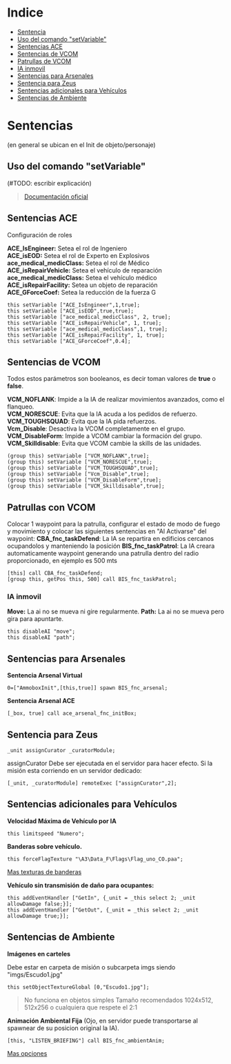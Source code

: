 # Indice

- [Sentencia](#sentencias)
- [Uso del comando "setVariable"](##uso-del-comando-"setVariable")
- [Sentencias ACE](##-Sentencias-ACE)
- [Sentencias de VCOM](##-Sentencias-de-VCOM)
- [Patrullas de VCOM](##-Patrullas-con-VCOM)
- [IA inmovil](##IA-inmovil)
- [Sentencias para Arsenales](##Sentencias-para-Arsenales)
- [Sentencia para Zeus](##Sentencia-para-Zeus)
- [Sentencias adicionales para Vehículos](##Sentencias-adicionales-para-Vehículos)
- [Sentencias de Ambiente](##Sentencias-de-Ambiente)

# Sentencias
(en general se ubican en el Init de objeto/personaje)

## Uso del comando "setVariable"
(#TODO: escribir explicación)
> [Documentación oficial](https://community.bistudio.com/wiki/setVariable)

## Sentencias ACE
Configuración de roles

**ACE_IsEngineer:** Setea el rol de Ingeniero   
**ACE_isEOD:** Setea el rol de Experto en Explosivos    
**ace_medical_medicClass:** Setea el rol de  Médico  
**ACE_isRepairVehicle:** Setea el vehículo de reparación   
**ace_medical_medicClass:** Setea el vehículo médico  
**ACE_isRepairFacility:** Setea un objeto de reparación   
**ACE_GForceCoef:** Setea la reducción de la fuerza G  

	this setVariable ["ACE_IsEngineer",1,true];
	this setVariable ["ACE_isEOD",true,true];
	this setVariable ["ace_medical_medicClass", 2, true];
	this setVariable ["ACE_isRepairVehicle", 1, true];
	this setVariable ["ace_medical_medicClass",1, true];
	this setVariable ["ACE_isRepairFacility", 1, true];
	this setVariable ["ACE_GForceCoef",0.4]; 

## Sentencias de VCOM
Todos estos parámetros son booleanos, es decir toman valores de **true** o **false**.
	
  **VCM_NOFLANK**: Impide a la IA de realizar movimientos avanzados, como el flanqueo.  
  **VCM_NORESCUE**: Evita que la IA acuda a los pedidos de refuerzo.  
  **VCM_TOUGHSQUAD**: Evita que la IA pida refuerzos.  
  **Vcm_Disable**: Desactiva la VCOM completamente en el grupo.  
  **VCM_DisableForm**: Impide a VCOM cambiar la formación del grupo.  
  **VCM_Skilldisable**: Evita que VCOM cambie la skills de las unidades.   
	
	(group this) setVariable ["VCM_NOFLANK",true];
	(group this) setVariable ["VCM_NORESCUE",true];
	(group this) setVariable ["VCM_TOUGHSQUAD",true];
	(group this) setVariable ["Vcm_Disable",true];
	(group this) setVariable ["VCM_DisableForm",true];
	(group this) setVariable ["VCM_Skilldisable",true];
	
## Patrullas con VCOM
Colocar 1 waypoint para la patrulla, configurar el estado de modo de fuego y movimiento y colocar las siguientes sentencias en "Al Activarse" del waypoint:
  **CBA_fnc_taskDefend**: La IA se repartira en edificios cercanos ocupandolos y manteniendo la posición
  **BIS_fnc_taskPatrol**: La IA creara automaticamente waypoint generando una patrulla dentro del radio proporcionado, en ejemplo es 500 mts
  
	[this] call CBA_fnc_taskDefend;
 	[group this, getPos this, 500] call BIS_fnc_taskPatrol;

### IA inmovil

**Move:** La ai no se mueva ni gire regularmente.
**Path:** La ai no se mueva pero gira para apuntarte.

	this disableAI "move";
	this disableAI "path";

## Sentencias para Arsenales

 **Sentencia Arsenal Virtual**

	0=["AmmoboxInit",[this,true]] spawn BIS_fnc_arsenal;

**Sentencia Arsenal ACE**

	[_box, true] call ace_arsenal_fnc_initBox;

## Sentencia para Zeus

	_unit assignCurator _curatorModule;

assignCurator Debe ser ejecutada en el servidor para hacer efecto. 
Si la misión esta corriendo en un servidor dedicado:

	[_unit, _curatorModule] remoteExec ["assignCurator",2];

## Sentencias adicionales para Vehículos

**Velocidad Máxima de Vehículo por IA**

	this limitspeed "Numero";


**Banderas sobre vehículo.**

	this forceFlagTexture "\A3\Data_F\Flags\Flag_uno_CO.paa"; 

[Mas texturas de banderas](https://community.bistudio.com/wiki/Flag_Textures)


**Vehículo sin transmisión de daño para ocupantes:**

	this addEventHandler ["GetIn", {_unit = _this select 2; _unit allowDamage false;}]; 
	this addEventHandler ["GetOut", {_unit = _this select 2; _unit allowDamage true;}];



## Sentencias de Ambiente

**Imágenes en carteles**

Debe estar en carpeta de misión o subcarpeta imgs siendo "imgs/Escudo1.jpg"

 
	this setObjectTextureGlobal [0,"Escudo1.jpg"];	
    
   >No funciona en objetos simples
Tamaño recomendados 1024x512, 512x256 o cualquiera que respete el 2:1

**Animación Ambiental Fija** 
(Ojo, en servidor puede transportarse al spawnear de su posicion original la IA).

	[this, "LISTEN_BRIEFING"] call BIS_fnc_ambientAnim;	

[Mas opciones](https://community.bistudio.com/wiki/BIS_fnc_ambientAnim)
